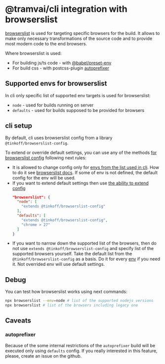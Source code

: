 # @tramvai/cli integration with browserslist

[browserslist](https://github.com/browserslist/browserslist) is used for targeting specific browsers for the build. It allows to make only necessary transformations of the source code and to provide most modern code to the end browsers.

Where browserslist is used:

- For building js/ts code - with [@babel/preset-env](https://babeljs.io/docs/en/babel-preset-env)
- For build css - with postcss-plugin [autoprefixer](https://github.com/postcss/autoprefixer)

## Supported envs for browserslist

In cli only specific list of supported env targets is used for browserslist:

- `node` - used for builds running on server
- `defaults` - used for builds supposed to be provided for browsers

## cli setup

By default, cli uses browserslist config from a library `@tinkoff/browserslist-config`.

To extend or override default settings, you can use any of the methods [for browserslist config](https://github.com/browserslist/browserslist#queries) following next rules:

- It is allowed to change config only for [envs from the list used in cli](#supported-envs-for-browserslist). How to do it see [browserslist docs](https://github.com/browserslist/browserslist#configuring-for-different-environments). If some of env is not defined, the default config for the env will be used.
- If you want to extend default settings then use [the ability to extend config](https://github.com/browserslist/browserslist#shareable-configs)
  ```json
  "browserslist": {
    "node": [
      "extends @tinkoff/browserslist-config"
    ],
    "defaults": [
      "extends @tinkoff/browserslist-config",
      "chrome > 27"
    ]
  }
  ```
- If you want to narrow down the supported list of the browsers, then do not use `extends @tinkoff/browserslist-config` and specify list of the supported browsers yourself. Take the default list from the `@tinkoff/browserslist-config` as a basis. Do it for every [env](#supported-envs-for-browserslist) if you need it. Not overrided env will use default settings.

## Debug

You can test how browserslist works using next commands:

```sh
npx browserslist --env=node # list of the supported nodejs versions
npx browserslist # list of the browsers including legacy one
```

## Caveats

### autoprefixer

Because of the some internal restrictions of the `autoprefixer` build will be executed only using `defaults` config. If you really interested in this feature, please, create an issue on the github.
